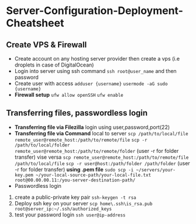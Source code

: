 # Server-Configuration-Deployment-Cheatsheet

## Create VPS & Firewall 
- Create account on any hosting server provider then create a vps (i.e droplets in case of DigitalOcean)
- Login into server using ssh command
`ssh root@user_name` and then password
- Create user with access
`adduser {username}`
`usermode -aG sudo {username}` 
- **Firewall setup**
`ufw allow openSSH`
`ufw enable`

## Transferring files, passwordless login
- **Transferring file via Filezilla**
login using user,password,port(22) 
- **Transferring file via Command**
local to server
`scp /path/to/local/file remote_user@remote_host:/path/to/remote/file`
`scp -r /path/to/local/folder remote_user@remote_host:/path/to/remote/folder` (user -r for folder transfer)
vise versa
`scp remote_user@remote_host:/path/to/remote/file /path/to/local/file`
`scp -r user@host:/path/folder /path/folder` (user -r for folder transfer)
**using .pem file**
`sudo scp -i ~/servers/your-key.pem ~/your-local-source-path/your-local-file.txt root@00.00.00.11:/you-server-destination-path/`
- Passwordless login
1. create a public-private key pair
`ssh-keygen -t rsa`
2. Deploy ssh key on your server
`scp home\.ssh\is_rsa.pub root@server_ip:~/.ssh/authorized_keys`
3. test your password login
`ssh user@ip-address`

